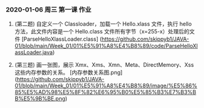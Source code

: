 ### 2020-01-06 周三 第一课 作业

1.  (第二题) 自定义一个 Classloader，加载一个 Hello.xlass 文件，执行 hello 方法，此文件内容是一个 Hello.class 文件所有字节（x=255-x）处理后的文件
[ParseHelloXlassLoader.class] (https://github.com/skippyb1/JAVA-01/blob/main/Week_01/01%E5%91%A8%E4%B8%89/code/ParseHelloXlassLoader.java)


2.  (第三题) 画一张图，展示 Xmx、Xms、Xmn、Meta、DirectMemory、Xss 这些内存参数的关系。
[内存参数关系图.png] (https://github.com/skippyb1/JAVA-01/blob/main/Week_01/01%E5%91%A8%E4%B8%89/image/%E5%86%85%E5%AD%98%E5%8F%82%E6%95%B0%E5%85%B3%E7%B3%BB%E5%9B%BE.png)